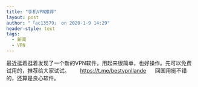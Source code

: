 ```yaml
---
title: "手机VPN推荐"
layout: post
author: "「ac13579」 on 2020-1-9 14:29"
header-style: text
tags:
  - 新闻
  - VPN
---
```


<head></head>
<body>
  最近逛着逛着发现了一个新的VPN软件，用起来很简单，也好操作。先可以免费试用的，推荐给大家试试。&nbsp; &nbsp;&nbsp; &nbsp;
 <a href="https://t.me/bestvpnllande" target="_blank">https://t.me/bestvpnllande</a>&nbsp; &nbsp;&nbsp; &nbsp;回国用挺不错的，还算是良心软件。
 <br>
</body>


